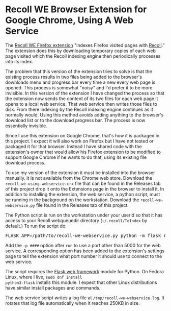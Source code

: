 # Recoll WE Browser Extension for Google Chrome, Using A Web Service

The [Recoll WE Firefox extension](https://addons.mozilla.org/en-US/firefox/addon/recoll-we/) "indexes Firefox visited pages with [Recoll](https://www.lesbonscomptes.com/recoll/)."   The extension does this by downloading temporary copies of each web page visited which the Recoll indexing engine then periodically processes into its index.

The problem that this version of the extension tries to solve is that the existing process results in two files being added to the browser's downloads menu and progress bar every time a new every web page is opened.  This process is somewhat "noisy" and I'd prefer it to be more invisible.   In this version of the extension I have changed the process so that the extension now sends the content of its two files for each web page it opens to a local web service.  That web service then writes those files to disk.  From there indexing by the Recoll indexing engine continues as it normally would.  Using this method avoids adding anything to the browser's download list or to the download progress bar.  The process is now essentially invisible.

Since I use this extension on Google Chrome, that's how it is packaged in this project.  I expect it will also work on Firefox but I have not tested or packaged it for that browser.  Instead I have shared code with the extension's owner that would allow his Firefox extension to be modified to support Google Chrome if he wants to do that, using its existing file download process.

To use my version of the extension it must be installed into the browser manually.  It is not available from the Chrome web store.  Download the <code>recoll-we-using-webservice.crx</code> file that can be found in the Releases tab of this project drop it onto the Extensions page in the browser to install it.  In addition to installing the extension, the web service, a python script, must be running in the background on the workstation.  Download the <code>recoll-we-webservice.py</code> file found in the Releases tab of this project.

The Python script is run on the workstation under your userid so that it has access to your Recoll webqueuedir directory (<code>~/.recoll/ToIndex</code> by default.) To run the script do:

<pre>FLASK_APP=/path/to/recoll-we-webservice.py python -m flask run &</pre>

Add the <code>-p ####</code> option after <code>run</code> to use a port other than 5000 for the web service.  A corresponding option has been added to the extension's settings page to tell the extension what port number it should use to connect to the web service. 

The script requires the [Flask web framework](https://flask.palletsprojects.com/) module for Python. On Fedora Linux, where I live, <code>sudo dnf install python3-flask</code> installs this module.  I expect that other Linux distributions have similar install packages and commands.

The web service script writes a log file at <code>/tmp/recoll-we-webservice.log</code>.  It rotates that log file automatically when it reaches 250KB in size.
